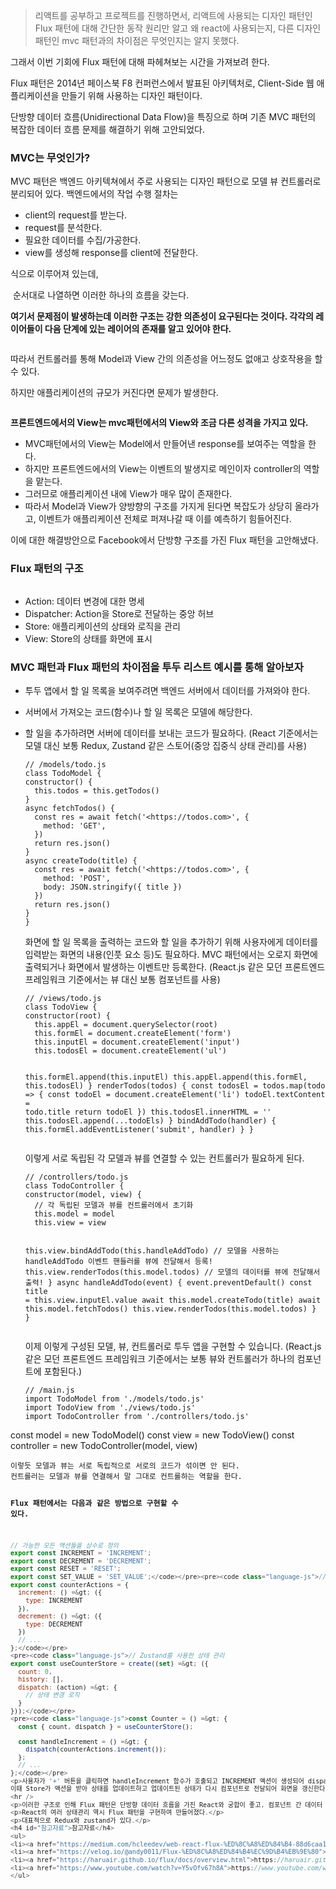 <blockquote>
<p>리액트를 공부하고 프로젝트를 진행하면서, 리액트에 사용되는 디자인 패턴인 Flux 패턴에 대해 간단한 동작 원리만 알고 왜 react에 사용되는지, 다른 디자인 패턴인 mvc 패턴과의 차이점은 무엇인지는 알지 못했다.</p>
</blockquote>
<p>그래서 이번 기회에 Flux 패턴에 대해 파헤쳐보는 시간을 가져보려 한다.</p>
<p>Flux 패턴은 2014년 페이스북 F8 컨퍼런스에서 발표된 아키텍처로, Client-Side 웹 애플리케이션을 만들기 위해 사용하는 디자인 패턴이다.</p>
<p>단방향 데이터 흐름(Unidirectional Data Flow)을 특징으로 하며 기존 MVC 패턴의 복잡한 데이터 흐름 문제를 해결하기 위해 고안되었다.</p>
<h3 id="mvc는-무엇인가">MVC는 무엇인가?</h3>
<p>MVC 패턴은 백엔드 아키텍쳐에서 주로 사용되는 디자인 패턴으로 모델 뷰 컨트롤러로 분리되어 있다.
백엔드에서의 작업 수행 절차는</p>
<ul>
<li>client의 request를 받는다.</li>
<li>request를 분석한다.</li>
<li>필요한 데이터를 수집/가공한다.</li>
<li>view를 생성해 response를 client에 전달한다.</li>
</ul>
<p>식으로 이루어져 있는데,</p>
<p><img alt="" src="https://velog.velcdn.com/images/se0kcess/post/d6867bb5-bb7f-438c-b5b4-b0d568a9c37b/image.png" />
순서대로 나열하면 이러한 하나의 흐름을 갖는다.</p>
<p><strong>여기서 문제점이 발생하는데 이러한 구조는 강한 의존성이 요구된다는 것이다.
각각의 레이어들이 다음 단계에 있는 레이어의 존재를 알고 있어야 한다.</strong></p>
<p><img alt="" src="https://velog.velcdn.com/images/se0kcess/post/8347d1fb-7a34-4549-ba73-27a88291c285/image.png" /></p>
<p>따라서 컨트롤러를 통해 Model과 View 간의 의존성을 어느정도 없애고 상호작용을 할 수 있다.</p>
<p>하지만 애플리케이션의 규모가 커진다면 문제가 발생한다.</p>
<p><img alt="" src="https://velog.velcdn.com/images/se0kcess/post/70b5df01-6e3b-4b27-bfda-214173b4f7d9/image.png" /></p>
<p><strong>프론트엔드에서의 View는 mvc패턴에서의 View와 조금 다른 성격을 가지고 있다.</strong></p>
<ul>
<li>MVC패턴에서의 View는 Model에서 만들어낸 response를 보여주는 역할을 한다.</li>
<li>하지만 프론트엔드에서의 View는 이벤트의 발생지로 메인이자 controller의 역할을 맡는다.</li>
<li>그러므로 애플리케이션 내에 View가 매우 많이 존재한다.</li>
<li>따라서 Model과 View가 양방향의 구조를 가지게 된다면 복잡도가 상당히 올라가고, 이벤트가 애플리케이션 전체로 퍼져나갈 때 이를 예측하기 힘들어진다.</li>
</ul>
<p>이에 대한 해결방안으로 Facebook에서 단방향 구조를 가진 Flux 패턴을 고안해냈다.</p>
<h3 id="flux-패턴의-구조">Flux 패턴의 구조</h3>
<p><img alt="" src="https://velog.velcdn.com/images/se0kcess/post/431d1488-45cf-4c48-99af-65e4bb78dad2/image.png" /></p>
<ul>
<li>Action: 데이터 변경에 대한 명세</li>
<li>Dispatcher: Action을 Store로 전달하는 중앙 허브</li>
<li>Store: 애플리케이션의 상태와 로직을 관리</li>
<li>View: Store의 상태를 화면에 표시</li>
</ul>
<h3 id="mvc-패턴과-flux-패턴의-차이점을-투두-리스트-예시를-통해-알아보자">MVC 패턴과 Flux 패턴의 차이점을 투두 리스트 예시를 통해 알아보자</h3>
<ul>
<li><p>투두 앱에서 할 일 목록을 보여주려면 백엔드 서버에서 데이터를 가져와야 한다.</p>
</li>
<li><p>서버에서 가져오는 코드(함수)나 할 일 목록은 모델에 해당한다. </p>
</li>
<li><p>할 일을 추가하려면 서버에 데이터를 보내는 코드가 필요하다. 
(React 기준에서는 모델 대신 보통 Redux, Zustand 같은 스토어(중앙 집중식 상태 관리)를 사용)</p>
<pre><code class="language-js">// /models/todo.js
class TodoModel {
constructor() {
  this.todos = this.getTodos()
}
async fetchTodos() {
  const res = await fetch('&lt;https://todos.com&gt;', {
    method: 'GET',
  })
  return res.json()
}
async createTodo(title) {
  const res = await fetch('&lt;https://todos.com&gt;', {
    method: 'POST',
    body: JSON.stringify({ title })
  })
  return res.json()
}
}</code></pre>
<p>화면에 할 일 목록을 출력하는 코드와 할 일을 추가하기 위해 사용자에게 데이터를 입력받는 화면의 내용(인풋 요소 등)도 필요하다. 
MVC 패턴에서는 오로지 화면에 출력되거나 화면에서 발생하는 이벤트만 등록한다. 
(React.js 같은 모던 프론트엔드 프레임워크 기준에서는 뷰 대신 보통 컴포넌트를 사용)</p>
<pre><code class="language-js">// /views/todo.js
class TodoView {
constructor(root) {
  this.appEl = document.querySelector(root)
  this.formEl = document.createElement('form')
  this.inputEl = document.createElement('input')
  this.todosEl = document.createElement('ul')

  this.formEl.append(this.inputEl)
  this.appEl.append(this.formEl, this.todosEl)
}
renderTodos(todos) {
  const todosEl = todos.map(todo =&gt; {
    const todoEl = document.createElement('li')
    todoEl.textContent = todo.title
    return todoEl
  })
  this.todosEl.innerHTML = ''
  this.todosEl.append(...todoEls)
}
bindAddTodo(handler) {
  this.formEl.addEventListener('submit', handler)
}
}</code></pre>
<p>이렇게 서로 독립된 각 모델과 뷰를 연결할 수 있는 컨트롤러가 필요하게 된다.</p>
<pre><code class="language-js">// /controllers/todo.js
class TodoController {
constructor(model, view) {
  // 각 독립된 모델과 뷰를 컨트롤러에서 초기화
  this.model = model
  this.view = view

  this.view.bindAddTodo(this.handleAddTodo) // 모델을 사용하는 handleAddTodo 이벤트 핸들러를 뷰에 전달해서 등록!
  this.view.renderTodos(this.model.todos) // 모델의 데이터를 뷰에 전달해서 출력!
}
async handleAddTodo(event) {
  event.preventDefault()
  const title = this.view.inputEl.value
  await this.model.createTodo(title)
  await this.model.fetchTodos()
  this.view.renderTodos(this.model.todos)
}
}</code></pre>
<p>이제 이렇게 구성된 모델, 뷰, 컨트롤러로 투두 앱을 구현할 수 있습니다. 
(React.js 같은 모던 프론트엔드 프레임워크 기준에서는 보통 뷰와 컨트롤러가 하나의 컴포넌트에 포함된다.)</p>
<pre><code class="language-js">// /main.js
import TodoModel from './models/todo.js'
import TodoView from './views/todo.js'
import TodoController from './controllers/todo.js'
</code></pre>
</li>
</ul>
<p>const model = new TodoModel()
const view = new TodoView()
const controller = new TodoController(model, view)</p>
<pre><code>이렇듯 모델과 뷰는 서로 독립적으로 서로의 코드가 섞이면 안 된다. 
컨트롤러는 모델과 뷰를 연결해서 말 그대로 컨트롤하는 역할을 한다. 

**Flux 패턴에서는 다음과 같은 방법으로 구현할 수 있다.**
```js
// 가능한 모든 액션들을 상수로 정의
export const INCREMENT = 'INCREMENT';
export const DECREMENT = 'DECREMENT';
export const RESET = 'RESET';
export const SET_VALUE = 'SET_VALUE';</code></pre><pre><code class="language-js">// 액션 객체를 생성하는 함수들
export const counterActions = {
  increment: () =&gt; ({
    type: INCREMENT
  }),
  decrement: () =&gt; ({
    type: DECREMENT
  })
  // ...
};</code></pre>
<pre><code class="language-js">// Zustand를 사용한 상태 관리
export const useCounterStore = create((set) =&gt; ({
  count: 0,
  history: [],
  dispatch: (action) =&gt; {
    // 상태 변경 로직
  }
}));</code></pre>
<pre><code class="language-js">const Counter = () =&gt; {
  const { count, dispatch } = useCounterStore();

  const handleIncrement = () =&gt; {
    dispatch(counterActions.increment());
  };
  // ...
};</code></pre>
<p>사용자가 '+' 버튼을 클릭하면 handleIncrement 함수가 호출되고 INCREMENT 액션이 생성되어 dispatch된다. 
이때 Store가 액션을 받아 상태를 업데이트하고 업데이트된 상태가 다시 컴포넌트로 전달되어 화면을 갱신한다.</p>
<hr />
<p>이러한 구조로 인해 Flux 패턴은 단방향 데이터 흐름을 가진 React와 궁합이 좋고, 컴포넌트 간 데이터 전달 용이하며 상태 변화 추적이 용이하다는 장점이 있다.</p>
<p>React의 여러 상태관리 역시 Flux 패턴을 구현하여 만들어졌다.</p>
<p>대표적으로 Redux와 zustand가 있다.</p>
<h4 id="참고자료">참고자료</h4>
<ul>
<li><a href="https://medium.com/hcleedev/web-react-flux-%ED%8C%A8%ED%84%B4-88d6caa13b5b">https://medium.com/hcleedev/web-react-flux-%ED%8C%A8%ED%84%B4-88d6caa13b5b</a></li>
<li><a href="https://velog.io/@andy0011/Flux-%ED%8C%A8%ED%84%B4%EC%9D%B4%EB%9E%80">https://velog.io/@andy0011/Flux-%ED%8C%A8%ED%84%B4%EC%9D%B4%EB%9E%80</a></li>
<li><a href="https://haruair.github.io/flux/docs/overview.html">https://haruair.github.io/flux/docs/overview.html</a></li>
<li><a href="https://www.youtube.com/watch?v=Y5vOfv67h8A">https://www.youtube.com/watch?v=Y5vOfv67h8A</a></li>
</ul>